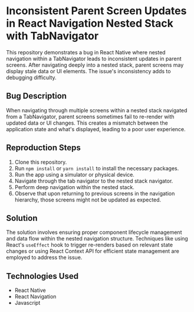 # Inconsistent Parent Screen Updates in React Navigation Nested Stack with TabNavigator

This repository demonstrates a bug in React Native where nested navigation within a TabNavigator leads to inconsistent updates in parent screens. After navigating deeply into a nested stack, parent screens may display stale data or UI elements. The issue's inconsistency adds to debugging difficulty.

## Bug Description

When navigating through multiple screens within a nested stack navigated from a TabNavigator, parent screens sometimes fail to re-render with updated data or UI changes. This creates a mismatch between the application state and what's displayed, leading to a poor user experience.

## Reproduction Steps

1. Clone this repository.
2. Run `npm install` or `yarn install` to install the necessary packages.
3. Run the app using a simulator or physical device.
4. Navigate through the tab navigator to the nested stack navigator.
5. Perform deep navigation within the nested stack.
6. Observe that upon returning to previous screens in the navigation hierarchy, those screens might not be updated as expected.

## Solution

The solution involves ensuring proper component lifecycle management and data flow within the nested navigation structure. Techniques like using React's `useEffect` hook to trigger re-renders based on relevant state changes or using React Context API for efficient state management are employed to address the issue.

## Technologies Used

* React Native
* React Navigation
* Javascript
